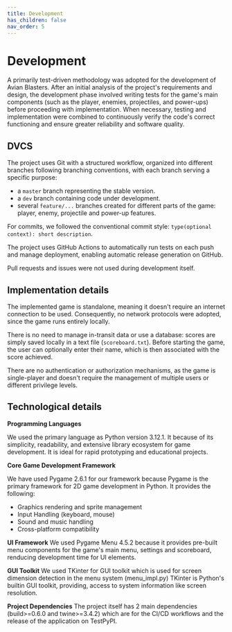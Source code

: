 ```yaml
---
title: Development
has_children: false
nav_order: 5
---
```


# Development

A primarily test-driven methodology was adopted for the development of Avian Blasters. After an initial analysis of the project's requirements and design, the development phase involved writing tests for the game's main components (such as the player, enemies, projectiles, and power-ups) before proceeding with implementation. When necessary, testing and implementation were combined to continuously verify the code's correct functioning and ensure greater reliability and software quality.

## DVCS

The project uses Git with a structured workflow, organized into different branches following branching conventions, with each branch serving a specific purpose:

- a `master` branch representing the stable version.
- a `dev` branch containing code under development.
- several `feature/...` branches created for different parts of the game: player, enemy, projectile and power-up features.

For commits, we followed the conventional commit style: `type(optional context): short description`.

The project uses GitHub Actions to automatically run tests on each push and manage deployment, enabling automatic release generation on GitHub. 

Pull requests and issues were not used during development itself.

## Implementation details
  
The implemented game is standalone, meaning it doesn't require an internet connection to be used. Consequently, no network protocols were adopted, since the game runs entirely locally.

There is no need to manage in-transit data or use a database: scores are simply saved locally in a text file (`scoreboard.txt`). Before starting the game, the user can optionally enter their name, which is then associated with the score achieved.

There are no authentication or authorization mechanisms, as the game is single-player and doesn't require the management of multiple users or different privilege levels.

## Technological details

**Programming Languages**

We used the primary language as Python version 3.12.1. It because of its simplicity, readability, and extensive library ecosystem for game development. It is ideal for rapid prototyping and educational projects. 

**Core Game Development Framework**

We have used Pygame 2.6.1 for our framework because Pygame is the primary framework for 2D game development in Python. It provides the following:

- Graphics rendering and sprite management
- Input Handling (keyboard, mouse)
- Sound and music handling
- Cross-platform compatibility

**UI Framework**
We used Pygame Menu 4.5.2 because it provides pre-built menu components for the game's main menu, settings and scoreboard, renducing development time for UI elements.

**GUI Toolkit**
We used TKinter for GUI toolkit which is used for screen dimension detection in the menu system (menu_impl.py) TKinter is Python's builtin GUI toolkit, providing, access to system information like screen resolution. 

**Project Dependencies**
The project itself has 2 main dependencies (build>=0.6.0 and twine>=3.4.2) which are for the CI/CD workflows and the release of the application on TestPyPI.
